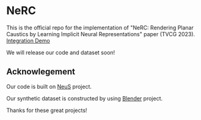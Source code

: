 # NeRC
This is the official repo for the implementation of "NeRC: Rendering Planar Caustics by Learning Implicit Neural Representations" paper (TVCG 2023).
[Integration Demo](https://drive.google.com/file/d/1B75y9nLnYgnCDbXHIw9cDqsGaO-b5wua/view?usp=sharing)

We will release our code and dataset soon!


## Acknowlegement
Our code is built on [NeuS](https://github.com/Totoro97/NeuS) project. 

Our synthetic dataset is constructed by using [Blender](https://www.blender.org/) project. 

Thanks for these great projects!
